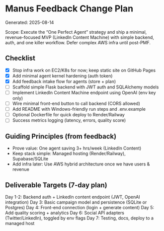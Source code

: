 # Manus Feedback Change Plan

Generated: 2025-08-14

Scope: Execute the “One Perfect Agent” strategy and ship a minimal, revenue-focused MVP (LinkedIn Content Machine) with simple backend, auth, and one killer workflow. Defer complex AWS infra until post-PMF.

## Checklist
- [x] Stop infra work on EC2/K8s for now; keep static site on GitHub Pages
- [x] Add minimal agent kernel hardening (auth token)
- [x] Add feedback intake flow for agents (store + plan)
- [ ] Scaffold simple Flask backend with JWT auth and SQLAlchemy models
- [ ] Implement LinkedIn Content Machine endpoint using OpenAI (env key only)
- [ ] Wire minimal front-end button to call backend (CORS allowed)
- [ ] Add README with Windows-friendly run steps and .env.example
- [ ] Optional Dockerfile for quick deploy to Render/Railway
- [ ] Success metrics logging (latency, errors, quality score)

## Guiding Principles (from feedback)
- Prove value: One agent saving 3+ hrs/week (LinkedIn Content)
- Keep stack simple: Managed hosting (Render/Railway), Supabase/SQLite
- Add infra later: Use AWS hybrid architecture once we have users & revenue

## Deliverable Targets (7-day plan)
Day 1-2: Backend auth + LinkedIn content endpoint (JWT, OpenAI integration)
Day 3: Basic campaign model and persistence (SQLite or Postgres)
Day 4: Front-end connection (login + generate content)
Day 5: Add quality scoring + analytics
Day 6: Social API adapters (Twitter/LinkedIn), toggled by env flags
Day 7: Testing, docs, deploy to a managed host
